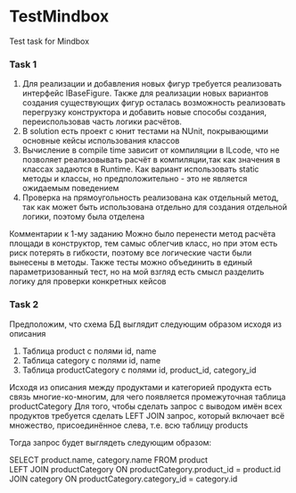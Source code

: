 # TestMindbox
Test task for Mindbox 

### Task 1
1) Для реализации и добавления новых фигур требуется реализовать интерфейс IBaseFigure. Также для реализации новых вариантов создания существующих фигур осталась возможность реализовать перегрузку конструктора и добавить новые способы создания, переиспользовав часть логики расчётов.
3) В solution есть проект с юнит тестами на NUnit, покрывающими основные кейсы использования классов
4) Вычисление в compile time зависит от компиляции в ILcode, что не позволяет реализовывать расчёт в компиляции,так как значения в классах задаются в Runtime. Как вариант использовать static методы и классы, но предположительно - это не является ожидаемым поведением
5) Проверка на прямоугольность реализована как отдельный метод, так как может быть использована отдельно для создания отдельной логики, поэтому была отделена

Комментарии к 1-му заданию
Можно было перенести метод расчёта площади в конструктор, тем самыс облегчив класс, но при этом есть риск потерять в гибкости, поэтому все логические части были вынесены в методы. Также тесты можно объединить в единый параметризованный тест, но на мой взгляд есть смысл разделить логику для проверки конкретных кейсов

### Task 2

Предположим, что схема БД выглядит следующим образом исходя из описания

1) Таблица product с полями id, name
2) Таблица category с полями id, name
3) Таблица productCategory с полями id, product_id, category_id

Исходя из описания между продуктами и категорией продукта есть связь многие-ко-многим, для чего появляется промежуточная таблица productCategory
Для того, чтобы сделать запрос с выводом имён всех продуктов требуется сделать LEFT JOIN запрос, который включает всё множество, присоединённое слева, т.е. всю таблицу products

Тогда запрос будет выглядеть следующим образом:

SELECT product.name, category.name FROM product\
LEFT JOIN productCategory ON productCategory.product_id = product.id\
JOIN category ON productCategory.category_id = category.id